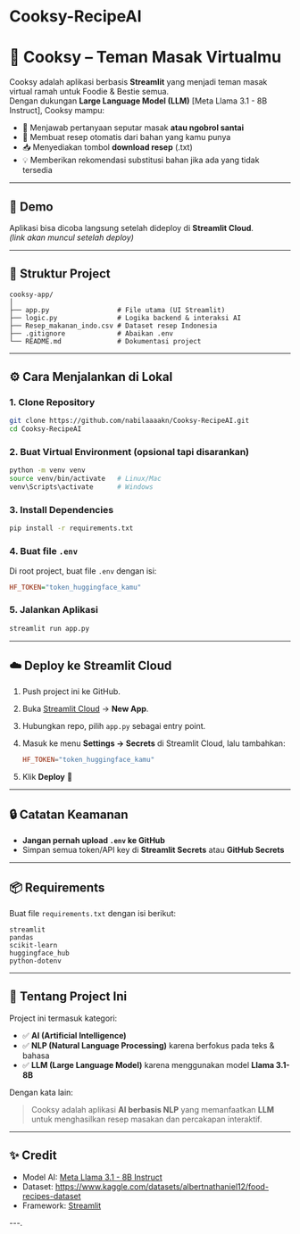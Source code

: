 # Cooksy-RecipeAI

# 🍳 Cooksy – Teman Masak Virtualmu

Cooksy adalah aplikasi berbasis **Streamlit** yang menjadi teman masak virtual ramah untuk Foodie & Bestie semua.  
Dengan dukungan **Large Language Model (LLM)** [Meta Llama 3.1 - 8B Instruct], Cooksy mampu:

- 🎯 Menjawab pertanyaan seputar masak **atau ngobrol santai**  
- 📝 Membuat resep otomatis dari bahan yang kamu punya  
- 📥 Menyediakan tombol **download resep** (.txt)  
- 💡 Memberikan rekomendasi substitusi bahan jika ada yang tidak tersedia  

---

## 🚀 Demo
Aplikasi bisa dicoba langsung setelah dideploy di **Streamlit Cloud**.  
*(link akan muncul setelah deploy)*

---

## 📂 Struktur Project
```
cooksy-app/
│
├── app.py                 # File utama (UI Streamlit)
├── logic.py               # Logika backend & interaksi AI
├── Resep_makanan_indo.csv # Dataset resep Indonesia
├── .gitignore             # Abaikan .env 
└── README.md              # Dokumentasi project
```

---

## ⚙️ Cara Menjalankan di Lokal

### 1. Clone Repository
```bash
git clone https://github.com/nabilaaaakn/Cooksy-RecipeAI.git
cd Cooksy-RecipeAI
```

### 2. Buat Virtual Environment (opsional tapi disarankan)
```bash
python -m venv venv
source venv/bin/activate   # Linux/Mac
venv\Scripts\activate      # Windows
```

### 3. Install Dependencies
```bash
pip install -r requirements.txt
```

### 4. Buat file `.env`
Di root project, buat file `.env` dengan isi:
```ini
HF_TOKEN="token_huggingface_kamu"
```

### 5. Jalankan Aplikasi
```bash
streamlit run app.py
```

---

## ☁️ Deploy ke Streamlit Cloud

1. Push project ini ke GitHub.  
2. Buka [Streamlit Cloud](https://share.streamlit.io) → **New App**.  
3. Hubungkan repo, pilih `app.py` sebagai entry point.  
4. Masuk ke menu **Settings → Secrets** di Streamlit Cloud, lalu tambahkan:  

   ```toml
   HF_TOKEN="token_huggingface_kamu"
   ```

5. Klik **Deploy** 🚀  

---

## 🔒 Catatan Keamanan
- **Jangan pernah upload `.env` ke GitHub**  
- Simpan semua token/API key di **Streamlit Secrets** atau **GitHub Secrets**  

---

## 📦 Requirements
Buat file `requirements.txt` dengan isi berikut:
```
streamlit
pandas
scikit-learn
huggingface_hub
python-dotenv
```

---

## 📖 Tentang Project Ini
Project ini termasuk kategori:
- ✅ **AI (Artificial Intelligence)**  
- ✅ **NLP (Natural Language Processing)** karena berfokus pada teks & bahasa  
- ✅ **LLM (Large Language Model)** karena menggunakan model **Llama 3.1-8B**  

Dengan kata lain:  
> Cooksy adalah aplikasi **AI berbasis NLP** yang memanfaatkan **LLM** untuk menghasilkan resep masakan dan percakapan interaktif.  

---

## ✨ Credit
- Model AI: [Meta Llama 3.1 - 8B Instruct](https://huggingface.co/meta-llama/Llama-3.1-8B-Instruct)  
- Dataset: https://www.kaggle.com/datasets/albertnathaniel12/food-recipes-dataset  
- Framework: [Streamlit](https://streamlit.io)  

---.
